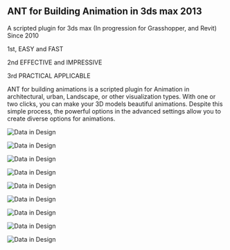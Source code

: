 ## ANT for Building Animation in 3ds max 2013

A scripted plugin for 3ds max (In progression for Grasshopper, and Revit) Since 2010


1st, EASY and FAST


2nd EFFECTIVE and IMPRESSIVE


3rd PRACTICAL APPLICABLE

ANT for building animations is a scripted plugin for Animation in architectural, urban, Landscape, or other visualization types. With one or two clicks, you can make your 3D models beautiful animations. Despite this simple process, the powerful options in the advanced settings allow you to create diverse options for animations.



![Data in Design](https://namjulee.github.io/njs-lab-public/project/2013-ants-development/2013-ants-development-10.jpg)

![Data in Design](https://namjulee.github.io/njs-lab-public/project/2013-ants-development/2013-ants-development-11.jpg)

![Data in Design](https://namjulee.github.io/njs-lab-public/project/2013-ants-development/2013-ants-development.jpg)

![Data in Design](https://namjulee.github.io/njs-lab-public/project/2013-ants-development/2013-ants-development-06.jpg)

![Data in Design](https://namjulee.github.io/njs-lab-public/project/2013-ants-development/2013-ants-development-01.jpg)

![Data in Design](https://namjulee.github.io/njs-lab-public/project/2013-ants-development/2013-ants-development-02.jpg)

![Data in Design](https://namjulee.github.io/njs-lab-public/project/2013-ants-development/2013-ants-development-03.jpg)

![Data in Design](https://namjulee.github.io/njs-lab-public/project/2013-ants-development/2013-ants-development-04.jpg)

![Data in Design](https://namjulee.github.io/njs-lab-public/project/2013-ants-development/2013-ants-development-05.jpg)